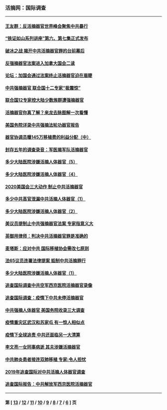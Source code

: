 ### 活摘网：国际调查
---
#### [王友群：反活摘器官世界峰会聚焦中共暴行](../../pages/nf5947/n13250738.md?09250430) 
#### [“铁证如山系列讲座”第六、第七集正式发布](../../pages/nf5947/n13106287.md?09250430) 
#### [破冰之战 揭开中共活摘器官罪的台前幕后](../../pages/nf5947/n13082457.md?09250430) 
#### [反强摘器官法案进入加拿大国会二读](../../pages/nf5947/n13033450.md?09250430) 
#### [论坛：加国会通过法案终止活摘器官迫在眉睫](../../pages/nf5947/n13029839.md?09250430) 
#### [中共强摘器官 联合国十二专家“极震惊”](../../pages/nf5947/n13024313.md?09250430) 
#### [联合国12专家控大陆少数族群遭强摘器官](../../pages/nf5947/n13023877.md?09250430) 
#### [活摘器官你真了解？来龙去脉图解一次看懂](../../pages/nf5947/n13013820.md?09250430) 
#### [美国务院详录中共强摘法轮功器官报告](../../pages/nf5947/n12944519.md?09250430) 
#### [器官协调员曝145万移植费的利益分配（中）](../../pages/nf5947/n12894547.md?09250430) 
#### [封存五年的调查录音：军医揭军队活摘器官](../../pages/nf5947/n12798692.md?09250430) 
#### [多少大陆医院涉嫌活摘人体器官（5）](../../pages/nf5947/n12768383.md?09250430) 
#### [多少大陆医院涉嫌活摘人体器官（4）](../../pages/nf5947/n12664434.md?09250430) 
#### [2020美国会三大动作 制止中共活摘器官](../../pages/nf5947/n12682004.md?09250430) 
#### [多少中共高官泄漏中共活摘人体器官（1）](../../pages/nf5947/n12671234.md?09250430) 
#### [多少大陆医院涉嫌活摘人体器官（2）](../../pages/nf5947/n12655589.md?09250430) 
#### [美议员提制止中共强摘器官法案 专家指意义大](../../pages/nf5947/n12630561.md?09250430) 
#### [英御用律师：判决中共活摘器官罪是准确的](../../pages/nf5947/n12580740.md?09250430) 
#### [麦塔斯：应对中共 国际移植协会需改七原则](../../pages/nf5947/n12514711.md?09250430) 
#### [法65议员连署法律提案 抵制中共活摘罪行](../../pages/nf5947/n12437047.md?09250430) 
#### [多少大陆医院涉嫌活摘人体器官（1）](../../pages/nf5947/n12414284.md?09250430) 
#### [追查国际调查中共空军西京医院活摘器官录像](../../pages/nf5947/n12348837.md?09250430) 
#### [追查国际调查：疫情下中共未停活摘器官](../../pages/nf5947/n12273415.md?09250430) 
#### [中共强摘人体器官 美国务院收录三大调查](../../pages/nf5947/n12181488.md?09250430) 
#### [疫情重灾区武汉和苏家屯 有一惊人相似点](../../pages/nf5947/n12150824.md?09250430) 
#### [疫情下全球追责 中共还面临另一大清算](../../pages/nf5947/n12070397.md?09250430) 
#### [李文亮一女同事病逝 其夫涉嫌活摘器官](../../pages/nf5947/n11957882.md?09250430) 
#### [中共肺炎患者接连双肺移植 专家:令人担忧](../../pages/nf5947/n11945516.md?09250430) 
#### [2019年追查国际对中共活摘人体器官调查](../../pages/nf5947/n11917733.md?09250430) 
#### [追查国际报告：中共解放军西京医院活摘器官](../../pages/nf5947/n11838359.md?09250430) 

---
#### 第 [ [13](./13.md?09250430) / [12](./12.md?09250430) / [11](./11.md?09250430) / [10](./10.md?09250430) / [9](./9.md?09250430) / [8](./8.md?09250430) / [7](./7.md?09250430) / [6](./6.md?09250430) ] 页
